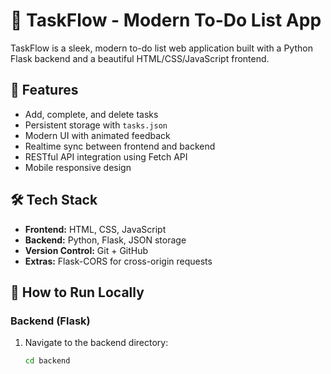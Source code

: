 # 📝 TaskFlow - Modern To-Do List App

TaskFlow is a sleek, modern to-do list web application built with a Python Flask backend and a beautiful HTML/CSS/JavaScript frontend.

## 🚀 Features

- Add, complete, and delete tasks
- Persistent storage with `tasks.json`
- Modern UI with animated feedback
- Realtime sync between frontend and backend
- RESTful API integration using Fetch API
- Mobile responsive design

## 🛠️ Tech Stack

- **Frontend:** HTML, CSS, JavaScript
- **Backend:** Python, Flask, JSON storage
- **Version Control:** Git + GitHub
- **Extras:** Flask-CORS for cross-origin requests

## 🔧 How to Run Locally

### Backend (Flask)

1. Navigate to the backend directory:
   ```bash
   cd backend
